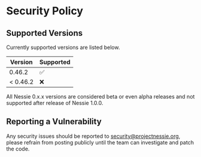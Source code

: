 # Security Policy

## Supported Versions

Currently supported versions are listed below.

| Version  | Supported          |
|----------|--------------------|
| 0.46.2   | :white_check_mark: |
| < 0.46.2 | :x:                |

All Nessie 0.x.x versions are considered beta or even alpha releases and not supported after
release of Nessie 1.0.0.

## Reporting a Vulnerability

Any security issues should be reported to security@projectnessie.org, please refrain from posting publicly until the team can investigate and patch the code.
